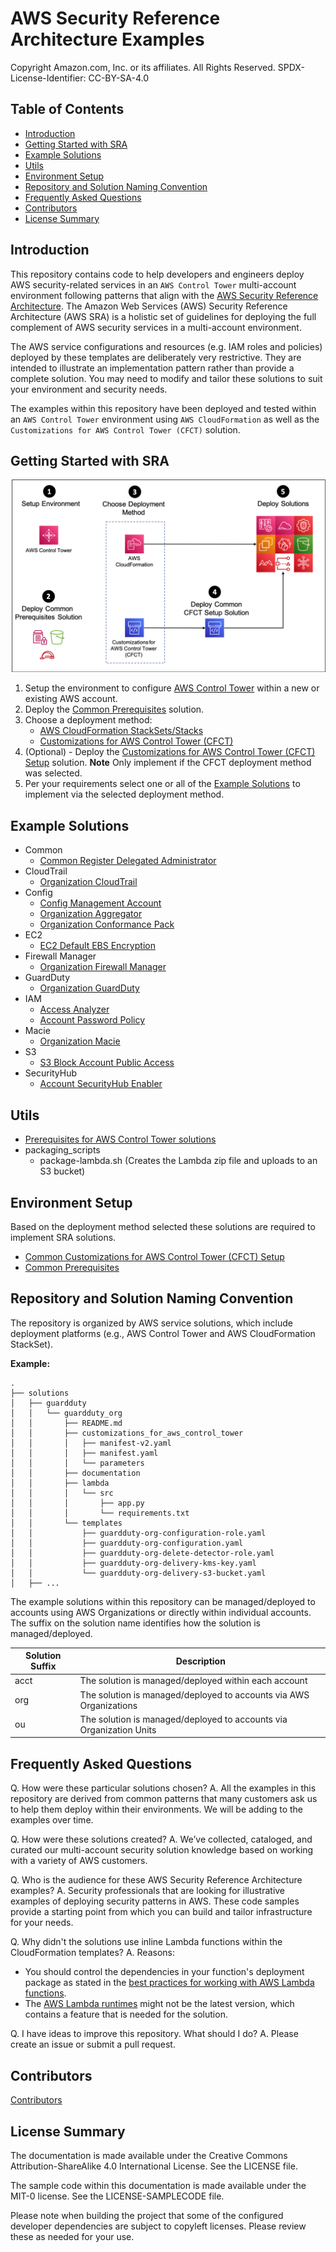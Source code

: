 # AWS Security Reference Architecture Examples<!-- omit in toc -->

Copyright Amazon.com, Inc. or its affiliates. All Rights Reserved. SPDX-License-Identifier: CC-BY-SA-4.0

## Table of Contents<!-- omit in toc -->

- [Introduction](#introduction)
- [Getting Started with SRA](#getting-started-with-sra)
- [Example Solutions](#example-solutions)
- [Utils](#utils)
- [Environment Setup](#environment-setup)
- [Repository and Solution Naming Convention](#repository-and-solution-naming-convention)
- [Frequently Asked Questions](#frequently-asked-questions)
- [Contributors](#contributors)
- [License Summary](#license-summary)

## Introduction

This repository contains code to help developers and engineers deploy AWS security-related services in an `AWS Control Tower` multi-account environment following patterns that align with the
[AWS Security Reference Architecture](https://docs.aws.amazon.com/prescriptive-guidance/latest/security-reference-architecture/). The Amazon Web Services (AWS) Security Reference Architecture (AWS SRA) is a holistic set of guidelines for deploying the full complement of AWS security services in a multi-account environment.

The AWS service configurations and resources (e.g. IAM roles and policies) deployed by these templates are deliberately very restrictive. They are intended to illustrate an implementation pattern rather than provide a complete solution. You may need to modify and tailor these solutions to suit your environment and security needs.

The examples within this repository have been deployed and tested within an `AWS Control Tower` environment using `AWS CloudFormation` as well as the `Customizations for AWS Control Tower (CFCT)` solution.

## Getting Started with SRA

![How to get started process diagram](./aws_sra_examples/docs/artifacts/where-to-start-process.png)

1. Setup the environment to configure [AWS Control Tower](https://docs.aws.amazon.com/controltower/latest/userguide/getting-started-with-control-tower.html) within a new or existing AWS account.
2. Deploy the [Common Prerequisites](aws_sra_examples/solutions/common/common_prerequisites) solution.
3. Choose a deployment method:
   - [AWS CloudFormation StackSets/Stacks](https://docs.aws.amazon.com/AWSCloudFormation/latest/UserGuide/what-is-cfnstacksets.html)
   - [Customizations for AWS Control Tower (CFCT)](https://aws.amazon.com/solutions/implementations/customizations-for-aws-control-tower/)
4. (Optional) - Deploy the [Customizations for AWS Control Tower (CFCT) Setup](aws_sra_examples/solutions/common/common_cfct_setup) solution. **Note** Only implement if the CFCT deployment method was selected.
5. Per your requirements select one or all of the [Example Solutions](aws_sra_examples/solutions) to implement via the selected deployment method.

## Example Solutions

- Common
  - [Common Register Delegated Administrator](aws_sra_examples/solutions/common/common_register_delegated_administrator)
- CloudTrail
  - [Organization CloudTrail](aws_sra_examples/solutions/cloudtrail/cloudtrail_org)
- Config
  - [Config Management Account](aws_sra_examples/solutions/config/config_management_account)
  - [Organization Aggregator](aws_sra_examples/solutions/config/config_aggregator_org)
  - [Organization Conformance Pack](aws_sra_examples/solutions/config/config_conformance_pack_org)
- EC2
  - [EC2 Default EBS Encryption](aws_sra_examples/solutions/ec2/ec2_default_ebs_encryption)
- Firewall Manager
  - [Organization Firewall Manager](aws_sra_examples/solutions/firewall_manager/firewall_manager_org)
- GuardDuty
  - [Organization GuardDuty](aws_sra_examples/solutions/guardduty/guardduty_org)
- IAM
  - [Access Analyzer](aws_sra_examples/solutions/iam/iam_access_analyzer)
  - [Account Password Policy](aws_sra_examples/solutions/iam/iam_password_policy_acct)
- Macie
  - [Organization Macie](aws_sra_examples/solutions/macie/macie_org)
- S3
  - [S3 Block Account Public Access](aws_sra_examples/solutions/s3/s3_block_account_public_access)
- SecurityHub
  - [Account SecurityHub Enabler](aws_sra_examples/solutions/securityhub/securityhub_enabler_acct)

## Utils

- [Prerequisites for AWS Control Tower solutions](aws_sra_examples/utils/aws_control_tower/prerequisites)
- packaging_scripts
  - package-lambda.sh (Creates the Lambda zip file and uploads to an S3 bucket)

## Environment Setup

Based on the deployment method selected these solutions are required to implement SRA solutions.

- [Common Customizations for AWS Control Tower (CFCT) Setup](aws_sra_examples/solutions/common/common_cfct_setup)
- [Common Prerequisites](aws_sra_examples/solutions/common/common_prerequisites)

## Repository and Solution Naming Convention

The repository is organized by AWS service solutions, which include deployment platforms (e.g., AWS Control Tower and AWS CloudFormation StackSet).

**Example:**

```shell
.
├── solutions
│   ├── guardduty
│   │   └── guardduty_org
│   │       ├── README.md
│   │       ├── customizations_for_aws_control_tower
│   │       │   ├── manifest-v2.yaml
│   │       │   ├── manifest.yaml
│   │       │   └── parameters
│   │       ├── documentation
│   │       ├── lambda
│   │       │   └── src
│   │       │       ├── app.py
│   │       │       └── requirements.txt
│   │       └── templates
│   │           ├── guardduty-org-configuration-role.yaml
│   │           ├── guardduty-org-configuration.yaml
│   │           ├── guardduty-org-delete-detector-role.yaml
│   │           ├── guardduty-org-delivery-kms-key.yaml
│   │           └── guardduty-org-delivery-s3-bucket.yaml
│   ├── ...
```

The example solutions within this repository can be managed/deployed to accounts using AWS Organizations or directly within individual accounts. The suffix on the solution name identifies how the solution is managed/deployed.

| Solution Suffix | Description                                                         |
| --------------- | ------------------------------------------------------------------- |
| acct            | The solution is managed/deployed within each account                |
| org             | The solution is managed/deployed to accounts via AWS Organizations  |
| ou              | The solution is managed/deployed to accounts via Organization Units |

## Frequently Asked Questions

Q. How were these particular solutions chosen? A. All the examples in this repository are derived from common patterns that many customers ask us to help them deploy within their environments. We will be adding to the examples over time.

Q. How were these solutions created? A. We’ve collected, cataloged, and curated our multi-account security solution knowledge based on working with a variety of AWS customers.

Q. Who is the audience for these AWS Security Reference Architecture examples? A. Security professionals that are looking for illustrative examples of deploying security patterns in AWS. These code samples provide a starting point from which you can
build and tailor infrastructure for your needs.

Q. Why didn't the solutions use inline Lambda functions within the CloudFormation templates? A. Reasons:

- You should control the dependencies in your function's deployment package as stated in the [best practices for working with AWS Lambda functions](https://docs.aws.amazon.com/lambda/latest/dg/best-practices.html).
- The [AWS Lambda runtimes](https://docs.aws.amazon.com/lambda/latest/dg/lambda-runtimes.html) might not be the latest version, which contains a feature that is needed for the solution.

Q. I have ideas to improve this repository. What should I do? A. Please create an issue or submit a pull request.

## Contributors

[Contributors](CONTRIBUTORS)

## License Summary

The documentation is made available under the Creative Commons Attribution-ShareAlike 4.0 International License. See the LICENSE file.

The sample code within this documentation is made available under the MIT-0 license. See the LICENSE-SAMPLECODE file.

Please note when building the project that some of the configured developer dependencies are subject to copyleft licenses. Please review these as needed for your use.
